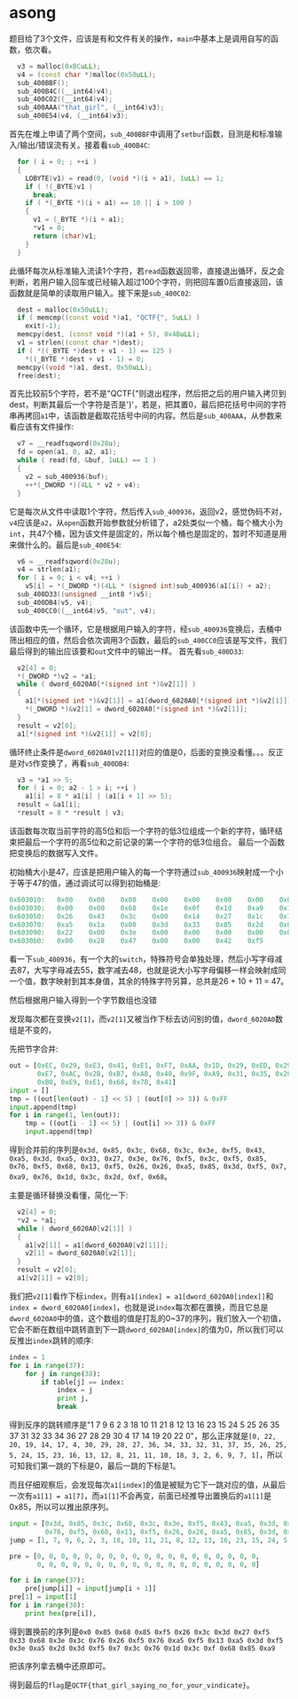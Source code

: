 # asong

题目给了3个文件，应该是有和文件有关的操作，`main`中基本上是调用自写的函数，依次看。

```cpp
  v3 = malloc(0xBCuLL);
  v4 = (const char *)malloc(0x50uLL);
  sub_400BBF();
  sub_400B4C((__int64)v4);
  sub_400C02((__int64)v4);
  sub_400AAA("that_girl", (__int64)v3);
  sub_400E54(v4, (__int64)v3);
```

首先在堆上申请了两个空间，`sub_400BBF`中调用了`setbuf`函数，目测是和标准输入/输出/错误流有关。接着看`sub_400B4C`:

```cpp
  for ( i = 0; ; ++i )
  {
    LOBYTE(v1) = read(0, (void *)(i + a1), 1uLL) == 1;
    if ( !(_BYTE)v1 )
      break;
    if ( *(_BYTE *)(i + a1) == 10 || i > 100 )
    {
      v1 = (_BYTE *)(i + a1);
      *v1 = 0;
      return (char)v1;
    }
  }
```

此循环每次从标准输入流读1个字符，若`read`函数返回零，直接退出循环，反之会判断，若用户输入回车或已经输入超过100个字符，则把回车置0后直接返回，该函数就是简单的读取用户输入。接下来是`sub_400C02`:

```cpp
  dest = malloc(0x50uLL);
  if ( memcmp((const void *)a1, "QCTF{", 5uLL) )
    exit(-1);
  memcpy(dest, (const void *)(a1 + 5), 0x4BuLL);
  v1 = strlen((const char *)dest);
  if ( *((_BYTE *)dest + v1 - 1) == 125 )
    *((_BYTE *)dest + v1 - 1) = 0;
  memcpy((void *)a1, dest, 0x50uLL);
  free(dest);
```

首先比较前5个字符，若不是"QCTF{"则退出程序，然后把之后的用户输入拷贝到dest，判断其最后一个字符是否是'}'，若是，把其置0，最后把花括号中间的字符串再拷回`a1`中，该函数是截取花括号中间的内容。然后是`sub_400AAA`，从参数来看应该有文件操作:

```cpp
  v7 = __readfsqword(0x28u);
  fd = open(a1, 0, a2, a1);
  while ( read(fd, &buf, 1uLL) == 1 )
  {
    v2 = sub_400936(buf);
    ++*(_DWORD *)(4LL * v2 + v4);
  }
```

它是每次从文件中读取1个字符，然后传入`sub_400936`，返回v2，感觉伪码不对，`v4`应该是`a2`，从`open`函数开始参数就分析错了，a2处类似一个桶，每个桶大小为`int`，共47个桶，因为该文件是固定的，所以每个桶也是固定的，暂时不知道是用来做什么的。最后是`sub_400E54`:

```cpp
  v6 = __readfsqword(0x28u);
  v4 = strlen(a1);
  for ( i = 0; i < v4; ++i )
    v5[i] = *(_DWORD *)(4LL * (signed int)sub_400936(a1[i]) + a2);
  sub_400D33((unsigned __int8 *)v5);
  sub_400DB4(v5, v4);
  sub_400CC0((__int64)v5, "out", v4);
```

该函数中先一个循环，它是根据用户输入的字符，经`sub_400936`变换后，去桶中筛出相应的值，然后会依次调用3个函数，最后的`sub_400CC0`应该是写文件，我们最后得到的输出应该要和`out`文件中的输出一样。
首先看`sub_400D33`:

```cpp
  v2[4] = 0;
  *(_DWORD *)v2 = *a1;
  while ( dword_6020A0[*(signed int *)&v2[1]] )
  {
    a1[*(signed int *)&v2[1]] = a1[dword_6020A0[*(signed int *)&v2[1]]];
    *(_DWORD *)&v2[1] = dword_6020A0[*(signed int *)&v2[1]];
  }
  result = v2[0];
  a1[*(signed int *)&v2[1]] = v2[0];
```

循环终止条件是`dword_6020A0[v2[1]]`对应的值是0，后面的变换没看懂。。。反正是对`v5`作变换了，再看`sub_400DB4`:

```cpp
  v3 = *a1 >> 5;
  for ( i = 0; a2 - 1 > i; ++i )
    a1[i] = 8 * a1[i] | (a1[i + 1] >> 5);
  result = &a1[i];
  *result = 8 * *result | v3;
```

该函数每次取当前字符的高5位和后一个字符的低3位组成一个新的字符，循环结束把最后一个字符的高5位和之前记录的第一个字符的低3位组合。
最后一个函数把变换后的数据写入文件。

初始桶大小是47，应该是把用户输入的每一个字符通过`sub_400936`映射成一个小于等于47的值，通过调试可以得到初始桶是:

```cpp
0x603010:   0x00    0x00    0x00    0x00    0x00    0x00    0x00    0x00
0x603030:   0x00    0x00    0x68    0x1e    0x0f    0x1d    0xa9    0x13
0x603050:   0x26    0x43    0x3c    0x00    0x14    0x27    0x1c    0x76
0x603070:   0xa5    0x1a    0x00    0x3d    0x33    0x85    0x2d    0x07
0x603090:   0x22    0x00    0x3e    0x00    0x00    0x00    0x00    0x00
0x6030b0:   0x00    0x28    0x47    0x00    0x00    0x42    0xf5
```

看一下`sub_400936`，有一个大的`switch`，特殊符号会单独处理，然后小写字母减去87，大写字母减去55，数字减去48，也就是说大小写字母偏移一样会映射成同一个值，数字映射到其本身值，其余的特殊字符另算，总共是26 + 10 + 11 = 47。 

然后根据用户输入得到一个字节数组也没错

发现每次都在变换`v2[1]`，而`v2[1]`又被当作下标去访问别的值，`dword_6020A0`数组是不变的，

先把节字合并:

```python
out = [0xEC, 0x29, 0xE3, 0x41, 0xE1, 0xF7, 0xAA, 0x1D, 0x29, 0xED, 0x29, 0x99, 0x39, 0xF3, 0xB7, 0xA9,
       0xE7, 0xAC, 0x2B, 0xB7, 0xAB, 0x40, 0x9F, 0xA9, 0x31, 0x35, 0x2C, 0x29, 0xEF, 0xA8, 0x3D, 0x4B,
       0xB0, 0xE9, 0xE1, 0x68, 0x7B, 0x41]
input = []
tmp = ((out[len(out) - 1] << 5) | (out[0] >> 3)) & 0xFF
input.append(tmp)
for i in range(1, len(out)):
    tmp = ((out[i - 1] << 5) | (out[i] >> 3)) & 0xFF
    input.append(tmp)
```

得到合并前的序列是`0x3d, 0x85, 0x3c, 0x68, 0x3c, 0x3e, 0xf5, 0x43, 0xa5, 0x3d, 0xa5, 0x33, 0x27, 0x3e, 0x76, 0xf5, 0x3c, 0xf5, 0x85, 0x76, 0xf5, 0x68, 0x13, 0xf5, 0x26, 0x26, 0xa5, 0x85, 0x3d, 0xf5, 0x7, 0xa9, 0x76, 0x1d, 0x3c, 0x2d, 0xf, 0x68`。

主要是循环替换没看懂，简化一下:

```cpp
  v2[4] = 0;
  *v2 = *a1;
  while ( dword_6020A0[v2[1]] )
  {
    a1[v2[1]] = a1[dword_6020A0[v2[1]]];
    v2[1] = dword_6020A0[v2[1]];
  }
  result = v2[0];
  a1[v2[1]] = v2[0];
```

我们把`v2[1]`看作下标`index`，则有`a1[index] = a1[dword_6020A0[index]]`和`index = dword_6020A0[index]`，也就是说`index`每次都在置换，而且它总是`dword_6020A0`中的值，这个数组的值是打乱的0~37的序列，我们放入一个初值，它会不断在数组中跳转直到下一跳`dword_6020A0[index]`的值为0，所以我们可以反推出`index`跳转的顺序:

```python
index = 1
for i in range(37):
    for j in range(38):
        if table[j] == index:
            index = j
            print j,
            break
```

得到反序的跳转顺序是"1 7 9 6 2 3 18 10 11 21 8 12 13 16 23 15 24 5 25 26 35 37 31 32 33 34 36 27 28 29 30 4 17 14 19 20 22 0"，那么正序就是`[0, 22, 20, 19, 14, 17, 4, 30, 29, 28, 27, 36, 34, 33, 32, 31, 37, 35, 26, 25, 5, 24, 15, 23, 16, 13, 12, 8, 21, 11, 10, 18, 3, 2, 6, 9, 7, 1]`，所以可知我们第一跳的下标是0，最后一跳的下标是1。

而且仔细观察后，会发现每次`a1[index]`的值是被赋为它下一跳对应的值，从最后一次有`a1[1] = a1[7]`，而`a1[1]`不会再变，前面已经推导出置换后的`a1[1]`是0x85，所以可以推出原序列。

```python
input = [0x3d, 0x85, 0x3c, 0x68, 0x3c, 0x3e, 0xf5, 0x43, 0xa5, 0x3d, 0xa5, 0x33, 0x27, 0x3e, 0x76, 0xf5, 0x3c, 0xf5, 0x85,
         0x76, 0xf5, 0x68, 0x13, 0xf5, 0x26, 0x26, 0xa5, 0x85, 0x3d, 0xf5, 0x07, 0xa9, 0x76, 0x1d, 0x3c, 0x2d, 0xf, 0x68]
jump = [1, 7, 9, 6, 2, 3, 18, 10, 11, 21, 8, 12, 13, 16, 23, 15, 24, 5, 25, 26, 35, 37, 31, 32, 33, 34, 36, 27, 28, 29, 30, 4, 17, 14, 19, 20, 22, 0]

pre = [0, 0, 0, 0, 0, 0, 0, 0, 0, 0, 0, 0, 0, 0, 0, 0, 0, 0, 0,
       0, 0, 0, 0, 0, 0, 0, 0, 0, 0, 0, 0, 0, 0, 0, 0, 0, 0, 0]

for i in range(37):
    pre[jump[i]] = input[jump[i + 1]]
pre[1] = input[1]
for i in range(38):
    print hex(pre[i]),
```

得到置换前的序列是`0x0 0x85 0x68 0x85 0xf5 0x26 0x3c 0x3d 0x27 0xf5 0x33 0x68 0x3e 0x3c 0x76 0x26 0xf5 0x76 0xa5 0xf5 0x13 0xa5 0x3d 0xf5 0x3e 0xa5 0x2d 0x3d 0xf5 0x7 0x3c 0x76 0x1d 0x3c 0xf 0x68 0x85 0xa9`

把该序列拿去桶中还原即可。

得到最后的`flag`是`QCTF{that_girl_saying_no_for_your_vindicate}`。